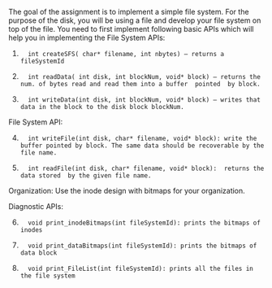 The goal of the assignment is to implement a simple file system.  For the purpose of the disk, you will be using a file and develop your file system on top of the file.  You need to first implement following basic APIs which will help you in implementing the
 File System APIs: 
1.       int createSFS( char* filename, int nbytes) – returns a fileSystemId 
2.       int readData( int disk, int blockNum, void* block) – returns the num. of bytes read and read them into a buffer  pointed  by block. 
3.       int writeData(int disk, int blockNum, void* block) – writes that data in the block to the disk block blockNum. 

File System API: 

4.       int writeFile(int disk, char* filename, void* block): write the buffer pointed by block. The same data should be recoverable by the file name. 
5.       int readFile(int disk, char* filename, void* block):  returns the data stored  by the given file name. 

Organization: Use the inode design with bitmaps for your organization.   

Diagnostic APIs: 

6.       void print_inodeBitmaps(int fileSystemId): prints the bitmaps of inodes 
7.       void print_dataBitmaps(int fileSystemId): prints the bitmaps of data block 
8.       void print_FileList(int fileSystemId): prints all the files in the file system 
